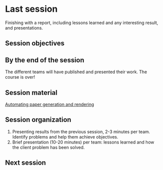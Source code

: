 # Last session

Finishing with a report, including lessons learned and any interesting
result, and presentations.

## Session objectives

## By the end of the session

The different teams will have published and presented their work. The
course is over!

## Session material

[Automating paper generation and rendering](https://jj.github.io/nova-mlops/07.Papers.html)

## Session organization

1. Presenting results from the previous session, 2-3 minutes per team. Identify
   problems and help them achieve objectives.
2. Brief presentation (10-20 minutes) per team: lessons learned and
   how the client problem has been solved.

## Next session
